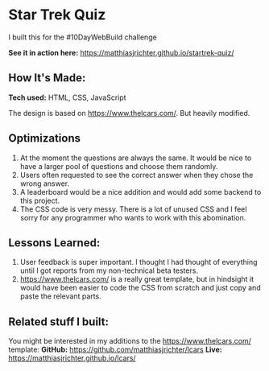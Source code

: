 
# Star Trek Quiz
I built this for the #10DayWebBuild challenge

**See it in action here:** https://matthiasjrichter.github.io/startrek-quiz/

## How It's Made:

**Tech used:** HTML, CSS, JavaScript

The design is based on https://www.thelcars.com/. But heavily modified.


## Optimizations

1. At the moment the questions are always the same. It would be nice to have a larger pool of questions and choose them randomly.
2. Users often requested to see the correct answer when they chose the wrong answer.
3. A leaderboard would be a nice addition and would add some backend to this project.
4. The CSS code is very messy. There is a lot of unused CSS and I feel sorry for any programmer who wants to work with this abomination.


## Lessons Learned:

1. User feedback is super important. I thought I had thought of everything until I got reports from my non-technical beta testers.
2. https://www.thelcars.com/ is a really great template, but in hindsight it would have been easier to code the CSS from scratch and just copy and paste the relevant parts.

## Related stuff I built:
You might be interested in my additions to the https://www.thelcars.com/ template: 
**GitHub:** https://github.com/matthiasjrichter/lcars
**Live:** https://matthiasjrichter.github.io/lcars/